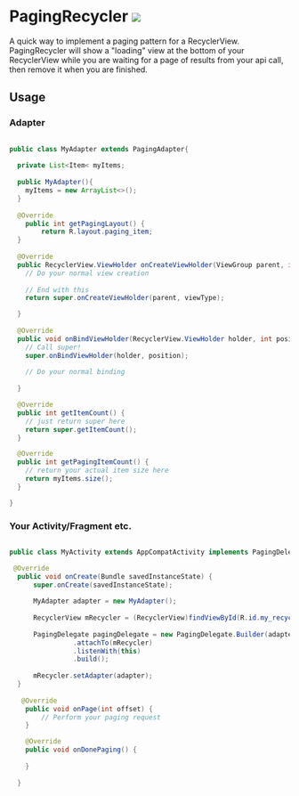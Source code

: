 # PagingRecycler [![](https://jitpack.io/v/AKiniyalocts/PagingRecycler.svg)](https://jitpack.io/#AKiniyalocts/PagingRecycler)

A quick way to implement a paging pattern for a RecyclerView. PagingRecycler will show a "loading" view at the bottom of your RecyclerView while you are waiting for a page of results from your api call, then remove it when you are finished.

## Usage
### Adapter
```java

public class MyAdapter extends PagingAdapter{
  
  private List<Item< myItems;
  
  public MyAdapter(){
    myItems = new ArrayList<>();
  }
  
  @Override
    public int getPagingLayout() {
        return R.layout.paging_item;
  }
  
  @Override
  public RecyclerView.ViewHolder onCreateViewHolder(ViewGroup parent, int viewType) {
    // Do your normal view creation
    
    // End with this
    return super.onCreateViewHolder(parent, viewType);

  }  
  
  @Override
  public void onBindViewHolder(RecyclerView.ViewHolder holder, int position) {
    // Call super!
    super.onBindViewHolder(holder, position);
        
    // Do your normal binding
    
  }

  @Override
  public int getItemCount() {
    // just return super here
    return super.getItemCount();
  }

  @Override
  public int getPagingItemCount() {
    // return your actual item size here
    return myItems.size();
  }

}
```

### Your Activity/Fragment etc.
```java

public class MyActivity extends AppCompatActivity implements PagingDelegate.OnPageListener{

 @Override
  public void onCreate(Bundle savedInstanceState) {
      super.onCreate(savedInstanceState);
      
      MyAdapter adapter = new MyAdapter();
      
      RecyclerView mRecycler = (RecyclerView)findViewById(R.id.my_recycler);
      
      PagingDelegate pagingDelegate = new PagingDelegate.Builder(adapter)
                .attachTo(mRecycler)
                .listenWith(this)
                .build();
                
      mRecycler.setAdapter(adapter);
  }
  
   @Override
    public void onPage(int offset) {
        // Perform your paging request
    }

    @Override
    public void onDonePaging() {
        
    }
    
  }

